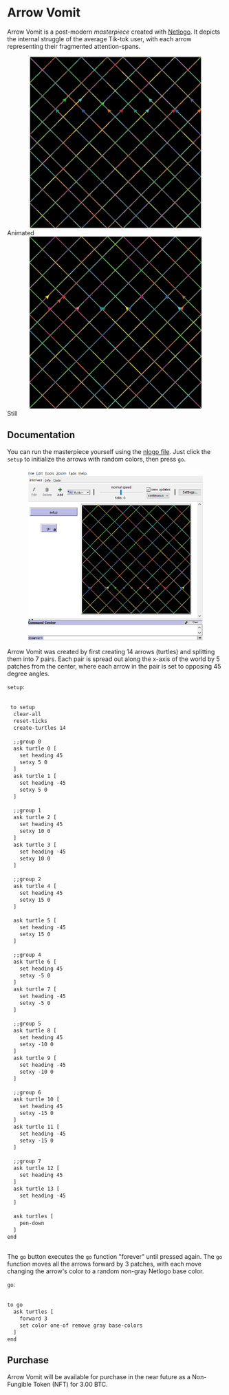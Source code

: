 # Arrow Vomit
Arrow Vomit is a post-modern *masterpiece* created with [Netlogo](https://ccl.northwestern.edu/netlogo/). It depicts the internal struggle of the average Tik-tok user, with each arrow representing their fragmented attention-spans. 


<div style="text-align:center"><img src="https://github.com/G-Justin/ALT-Cellular-Automata/blob/master/arrow_vomit.gif" height="400" /></div>
Animated

<div style="text-align:center"><img src="https://github.com/G-Justin/ALT-Cellular-Automata/blob/master/arrow_vomit%20view.png" height="400" /></div>
Still

## Documentation
You can run the masterpiece yourself using the [nlogo file](https://github.com/G-Justin/ALT-Cellular-Automata/blob/master/arrow_vomit.nlogo). Just click the `setup` to initialize the arrows with random colors, then press `go`. 

<div style="text-align:center"><img src="https://github.com/G-Justin/ALT-Cellular-Automata/blob/master/Screenshot%202021-07-01%20182602.png" height="400" /></div>


Arrow Vomit was created by first creating 14 arrows (turtles) and splitting them into 7 pairs. Each pair is spread out along the x-axis of the world by 5 patches from the center, where each arrow in the pair is set to opposing 45 degree angles.

`setup`:
<pre><code>
 to setup
  clear-all
  reset-ticks
  create-turtles 14

  ;;group 0
  ask turtle 0 [
    set heading 45
    setxy 5 0
  ]
  ask turtle 1 [
    set heading -45
    setxy 5 0
  ]

  ;;group 1
  ask turtle 2 [
    set heading 45
    setxy 10 0
  ]
  ask turtle 3 [
    set heading -45
    setxy 10 0
  ]

  ;;group 2
  ask turtle 4 [
    set heading 45
    setxy 15 0
  ]

  ask turtle 5 [
    set heading -45
    setxy 15 0
  ]

  ;;group 4
  ask turtle 6 [
    set heading 45
    setxy -5 0
  ]
  ask turtle 7 [
    set heading -45
    setxy -5 0
  ]

  ;;group 5
  ask turtle 8 [
    set heading 45
    setxy -10 0
  ]
  ask turtle 9 [
    set heading -45
    setxy -10 0
  ]

  ;;group 6
  ask turtle 10 [
    set heading 45
    setxy -15 0
  ]
  ask turtle 11 [
    set heading -45
    setxy -15 0
  ]

  ;;group 7
  ask turtle 12 [
    set heading 45
  ]
  ask turtle 13 [
    set heading -45
  ]
  
  ask turtles [
    pen-down
  ]
end

</pre></code>

The `go` button executes the `go` function "forever" until pressed again. The `go` function moves all the arrows forward by 3 patches, with each move changing the arrow's color to a random non-gray Netlogo base color.

`go`:
<pre><code>
to go
  ask turtles [
    forward 3
    set color one-of remove gray base-colors
  ]
end
</pre></code>

## Purchase
Arrow Vomit will be available for purchase in the near future as a Non-Fungible Token (NFT) for 3.00 BTC. 
